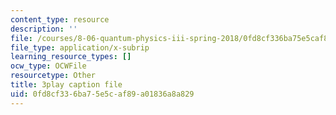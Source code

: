```yaml
---
content_type: resource
description: ''
file: /courses/8-06-quantum-physics-iii-spring-2018/0fd8cf336ba75e5caf89a01836a8a829_WwudFI6YRs.vtt
file_type: application/x-subrip
learning_resource_types: []
ocw_type: OCWFile
resourcetype: Other
title: 3play caption file
uid: 0fd8cf33-6ba7-5e5c-af89-a01836a8a829
---
```

